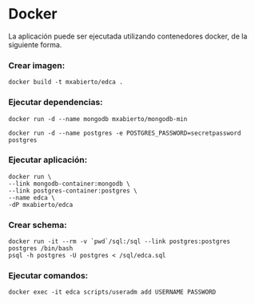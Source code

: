# Docker

La aplicación puede ser ejecutada utilizando contenedores docker, de la siguiente forma.

### Crear imagen:
`docker build -t mxabierto/edca .`

### Ejecutar dependencias:
`docker run -d --name mongodb mxabierto/mongodb-min`

`docker run -d --name postgres -e POSTGRES_PASSWORD=secretpassword postgres`

### Ejecutar aplicación:
```
docker run \
--link mongodb-container:mongodb \
--link postgres-container:postgres \
--name edca \
-dP mxabierto/edca
```

### Crear schema:
```
docker run -it --rm -v `pwd`/sql:/sql --link postgres:postgres postgres /bin/bash
psql -h postgres -U postgres < /sql/edca.sql
```

### Ejecutar comandos:
`docker exec -it edca scripts/useradm add USERNAME PASSWORD`
